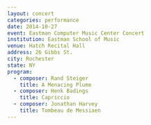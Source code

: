 ```yaml
---
layout: concert
categories: performance
date: 2014-10-27
event: Eastman Computer Music Center Concert
institution: Eastman School of Music
venue: Hatch Recital Hall
address: 26 Gibbs St.
city: Rochester
state: NY
program:
  - composer: Rand Steiger
    title: A Menacing Plume
  - composer: Henk Badings
    title: Capriccio
  - composer: Jonathan Harvey
    title: Tombeau de Messiaen
---
```

